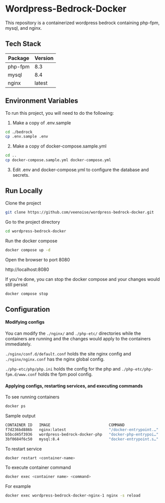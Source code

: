 
# Wordpress-Bedrock-Docker

This repository is a containerized wordpress bedrock containing php-fpm, mysql, and nginx.


## Tech Stack

| **Package** | **Version** |
|-------------|-------------|
| php-fpm     | 8.3         |
| mysql       | 8.4         |
| nginx       | latest      |


## Environment Variables

To run this project, you will need to do the following:

1. Make a copy of .env.sample

```bash
cd ./bedrock
cp .env.sample .env
```

2. Make a copy of docker-compose.sample.yml

```bash
cd ..
cp docker-compose.sample.yml docker-compose.yml
```

3. Edit .env and docker-compose.yml to configure the database and secrets.


## Run Locally

Clone the project

```bash
git clone https://github.com/veenoise/wordpress-bedrock-docker.git
```

Go to the project directory

```bash
cd wordpress-bedrock-docker
```

Run the docker compose

```bash
docker compose up -d
```

Open the browser to port 8080

http://localhost:8080

If you're done, you can stop the docker compose and your changes would still persist

```bash
docker compose stop
```

## Configuration

#### Modifying configs

You can modify the `./nginx/` and `./php-etc/` directories while the containers are running and the changes would apply to the containers immediately.

`./nginx/conf.d/default.conf` holds the site nginx config and `./nginx/nginx.conf` has the nginx global config.

`./php-etc/php/php.ini` holds the config for the php and `./php-etc/php-fpm.d/www.conf` holds the fpm pool config.

#### Applying configs, restarting services, and executing commands

To see running containers

```bash
docker ps
```

Sample output

```bash
CONTAINER ID   IMAGE                          COMMAND                  CREATED         STATUS         PORTS                                     NAMES
f7d236bd886b   nginx:latest                   "/docker-entrypoint.…"   8 seconds ago   Up 7 seconds   0.0.0.0:8080->80/tcp, [::]:8080->80/tcp   wordpress-bedrock-docker-nginx-1
b5bcd45f3936   wordpress-bedrock-docker-php   "docker-php-entrypoi…"   8 seconds ago   Up 7 seconds   9000/tcp                                  wordpress-bedrock-docker-php-1
3bf0684f6c50   mysql:8.4                      "docker-entrypoint.s…"   8 seconds ago   Up 7 seconds   3306/tcp, 33060/tcp                       wordpress-bedrock-docker-db-1
```

To restart service

```bash
docker restart <container-name>
```

To execute container command

```bash
docker exec <container name> <command>
```

For example

```bash
docker exec wordpress-bedrock-docker-nginx-1 nginx -s reload
```
